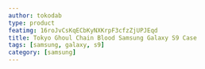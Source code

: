 ```yaml
---
author: tokodab
type: product
featimg: 16roJvCsKqECbKyNXKrpF3cfzZjUPJEqd
title: Tokyo Ghoul Chain Blood Samsung Galaxy S9 Case
tags: [samsung, galaxy, s9]
category: [samsung]
---
```

